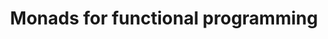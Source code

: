 ---
title: Monads for functional programming
paper-url: http://homepages.inf.ed.ac.uk/wadler/papers/marktoberdorf/baastad.pdf
authors:
- Philip Wadler
type: paper
tags:
- monads
doHaskell-type: light research paper
---
